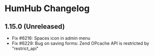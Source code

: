 HumHub Changelog
================

1.15.0 (Unreleased)
-------------------
- Fix #6216: Spaces icon in admin menu
- Fix #6229: Bug on saving forms: Zend OPcache API is restricted by "restrict_api"
